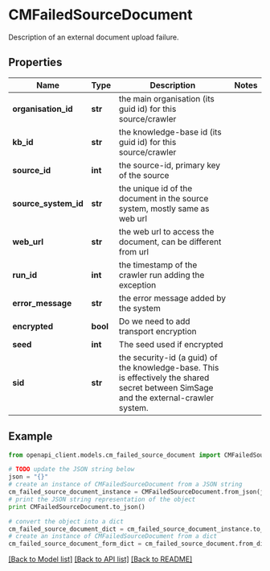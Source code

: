 # CMFailedSourceDocument

Description of an external document upload failure.

## Properties
Name | Type | Description | Notes
------------ | ------------- | ------------- | -------------
**organisation_id** | **str** | the main organisation (its guid id) for this source/crawler | 
**kb_id** | **str** | the knowledge-base id (its guid id) for this source/crawler | 
**source_id** | **int** | the source-id, primary key of the source | 
**source_system_id** | **str** | the unique id of the document in the source system, mostly same as web url | 
**web_url** | **str** | the web url to access the document, can be different from url | 
**run_id** | **int** | the timestamp of the crawler run adding the exception | 
**error_message** | **str** | the error message added by the system | 
**encrypted** | **bool** | Do we need to add transport encryption | 
**seed** | **int** | The seed used if encrypted | 
**sid** | **str** | the security-id (a guid) of the knowledge-base.  This is effectively the shared secret between SimSage and the external-crawler system. | 

## Example

```python
from openapi_client.models.cm_failed_source_document import CMFailedSourceDocument

# TODO update the JSON string below
json = "{}"
# create an instance of CMFailedSourceDocument from a JSON string
cm_failed_source_document_instance = CMFailedSourceDocument.from_json(json)
# print the JSON string representation of the object
print CMFailedSourceDocument.to_json()

# convert the object into a dict
cm_failed_source_document_dict = cm_failed_source_document_instance.to_dict()
# create an instance of CMFailedSourceDocument from a dict
cm_failed_source_document_form_dict = cm_failed_source_document.from_dict(cm_failed_source_document_dict)
```
[[Back to Model list]](../README.md#documentation-for-models) [[Back to API list]](../README.md#documentation-for-api-endpoints) [[Back to README]](../README.md)


